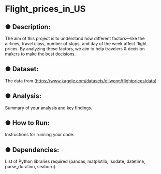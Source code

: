 # Flight_prices_in_US

● Description: 
--
The aim of this project is to understand how different factors—like the airlines, travel class, number of stops, and day of the week affect flight prices. By analyzing these factors, we aim to help travelers & decision makers to make the best decisions.

● Dataset:
--
The data from (https://www.kaggle.com/datasets/dilwong/flightprices/data)

● Analysis: 
--
Summary of your analysis and key findings.

● How to Run: 
--
Instructions for running your code.

● Dependencies: 
--
List of Python libraries required (pandas, matplotlib, isodate, datetime, parse_duration, seaborn).

